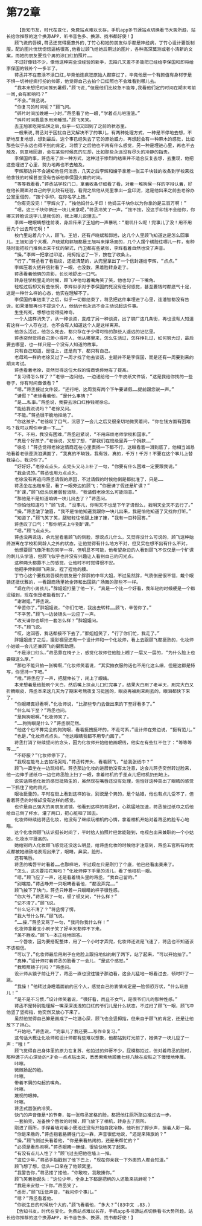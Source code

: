 # 第72章
        【告知书友，时代在变化，免费站点难以长存，手机app多书源站点切换看书大势所趋，站长给你推荐的这个换源APP，听书音色多、换源、找书都好使！】
       顾飞说的唇模,蒋丞还觉得挺意外的,丁竹心和她的朋友似乎都是神经病，丁竹心设计要饭制服，配的图片恍恍惚惚逼格很高,他看过顾飞给她后期过的图片，各种高深莫测或者小清新的文案，而她的朋友要找个男的涂口红拍照片……
       不过好像钱不少，像他这种完全没经验的新手，去拍几天差不多能把已经给李保国和即将给李保国的钱补个一多半了。
       蒋丞并不在意涂不涂口红,毕竟他连疯狂原始人都穿过了，毕竟他是一个有颜值有身材于是不惧一切神经病打扮的帅哥，他觉得自己去拍个口红照也不会难看到哪儿去。
       “我本来想把时间推到暑假，”顾飞说,“但是他们比较急不能等,我看他们定的时间在期末考前一周,会有影响吗？”
       “不会。”蒋丞说。
       “你复习的时间呢？”顾飞问。
       “碎片时间加晚睡一小时，”蒋丞看了他一眼,“学着点儿吧渣渣。”
       “碎片时间我最多用来睡觉。”顾飞笑笑。
       去王旭家吃完馅饼之后,似乎一切又回到了之前的状态里。
       一般来说,蒋丞对于困扰自己又解决不了的事儿，有两种处理方式，一种是不停地去想，不断地反复地想，想到最后，这个事已经失去了它的原始威力，再想起会有一种麻木的感觉，比如那些似乎永远也得不到的肯定，习惯了之后他也不再有什么感觉，另一种是埋进心里，再也不去触及，刻意地回避，会在某些时候真的忘却，比如那些永远没有尽头的冷静的指责。
       李保国的事，蒋丞用了后一种方式，这种过于惨烈的结束并不适合反复去想，去重现，他把这些埋进了心里，努力地再也不去触及。
       李辉那边并不会通知他任何消息，几天之后李辉和嫂子拿着一张三千块钱的收条到学校来找他拿钱的时候甚至没有告诉他李保国火葬的时间。
       “等等我看看，”蒋丞站学校门口，拿着收条仔细看了看，对着一堆狗屎一样的字辩认着，好在他长期面对自己的字比较有经验，看完之后他从兜里拿出一盒印泥，这是他出来之前去老徐办公室里借的，“按个手印，在你名字上按。”
       “你有完没完！”李辉火了，“按他妈什么手印！他妈三千块你以为你拿的是三百万啊！”
       “嗯，这三千块你俩还一块儿来拿呢，”蒋丞冷笑了一声，“按不按，没这手印钱不会给你，你哪天转脸说这字儿是我仿的，我上哪儿说理去。”
       李辉一瞪眼睛想往前凑，身后传来了王旭的一声暴吼：“磨叽什么呢！完事儿了没！用不用哥几个出去帮忙啊！”
       校门里站着几个人，顾飞，王旭，还有卢晓斌和郭旭，这几个人里顾飞知道这是怎么回事儿，王旭知道个大概，卢晓斌和郭旭都是王旭叫来撑场面的，几个人摆个横脸往哪儿一杵，有种随时能把校门推倒出来干仗的架式，门卫都有些紧张，李辉看着自然也没了声音。
       “操。”李辉一把拿过印泥，用拇指沾了一下，按在了收条上。
       “行了，”蒋丞看了看指纹，还挺清楚的，从兜里拿出了一个信封递给李辉，“点点。”
       李辉压着火搓开信封看了一眼，也没数，黑着脸转身走了。
       蒋丞看着他俩的背影，长长地舒出一口气。
       转身往学校里走的时候，顾飞冲他勾着嘴角笑了笑，他也勾了一下嘴角。
       轻松过后却又有些怅惘，李辉似乎对于李保国的死没有任何感觉，甚至要钱时都底气十足，这是一种什么样的心态，他实在理解不了。
       李保国的事结束了之后，似乎一切都结束了，蒋丞把这件事埋进了心里，连潘智都没有告诉，如果潘智再也不提这个人，他估计也永远不会主动说起这件事。
       生生死死，想想也觉得挺神奇。
       一个人这样消失了，从一种谈资，变成了另一种谈资，出了钢厂这几条街，再也没有人知道有这样一个人存在过，也不会有人知道这个人是这样离开。
       他怎么活过，他怎么死去，都只存在于少得可怜的那些人遥远的记忆里。
       蒋丞突然觉得自己渺小得吓人，他从哪里来，怎么生活过，怎样挣扎过，如何努力过，最后要去哪里，也一样只是一个没有人知道的故事。
       只有自己知道，是往上，还是向下，都只有自己。
       老母鸡一样的老徐又过了一周才找了他去谈话，主题并不是李保国，而是还有一周要到来的期末考试。
       蒋丞看着老徐，突然觉得这位大叔的情商诡异地有了提高。
       “复习得怎么样了？”老徐一边问他，一边递给他一个牛皮纸文件袋，“这是我给你找的一些卷子，你有时间做做看？”
       “嗯，”蒋丞接过文件袋，“还行吧，这周我有两个下午要请假……提前跟您说一声。”
       “请假？”老徐看着他，“是什么事情？”
       “是……私事。”蒋丞说，我要去涂口红挣钱呢徐总。
       “能给我说说吗？”老徐又问。
       “不能。”蒋丞很干脆地拒绝了。
       “你这孩子，”老徐叹了口气，沉思了一会儿之后又很亲切地微笑着问，“你在钱方面有困难吗？我可以帮你申请一下……”
       “不，不用，我没有困难，”蒋丞赶紧说，“不用麻烦老师学校和国家。”
       “真是个好孩子，”老徐说，又想了想，“那我们在班级里弄一个捐款……”
       “徐总！”蒋丞觉得老徐这情商连在心里表扬一下都不行，这眼看着一滑到底了，他相当诚恳地看着老徐差流泪满面了，“我真的不缺钱，我有钱，真的，千万！千万！不要在这个事儿上替我操心，我求你了。”
       “好好好，”老徐点点头，点完头又马上补了一句，“你要有什么困难一定要跟我说。”
       “我会说的。”蒋丞也用力点点头。
       老徐没有再追问蒋丞请假的原因，不过请假的时候他倒是都批准了，只是……
       蒋丞坐在出租车里，看了一眼旁边的顾飞：“你是请了假还是旷课？”
       “旷课，”顾飞低头玩着弱智消除，“我请假老徐怎么可能同意。”
       “那他是不是知道咱俩一块儿出去了？”蒋丞问。
       “你怕他知道吗？”顾飞说，“没事儿，你明天不也是下午才请假么，我明天全天不去行了。”
       “操，”蒋丞皱了皱眉，“我不是怕他知道我跟你一块儿出来，我是怕他知道了又找你打听。”
       “知道了，”顾飞笑了笑，腿轻轻往他腿上撞了撞，“我有一百种回答。”
       蒋丞叹了口气：“那你明天上午别旷课。”
       “嗯。”顾飞点点头。
       蒋丞没再说话，余光里看着顾飞的侧脸，想说点儿什么，又觉得没什么可说的，顾飞这种始终游离在学校和同龄人之外的状态，让他觉得有什么地方不对，但又实在想不出有什么不对。
       他想要顾飞像所有的同学一样，但明显不可能，他希望身边的人看到顾飞不仅仅是一个旷课的刺儿头学渣，但顾飞似乎也并没有兴趣让人看到自己的闪光点。
       这种两头都靠不上的感觉，让他时不时觉得很不安。
       他把手伸到顾飞背后，捏了捏他的腰。
       丁竹心这个要找男唇模的朋友是个胖胖的中年大姐，不过虽然胖，气质倒是很不错，戴个眼镜还挺优雅的，一看跟商场里抢金饰和出国跳广场舞的那些不一样。
       “现在的小男孩儿，”胖姐姐打量了他一下，“真是一个比一个好看，我年轻的时候硬是一个都没碰到，现在倒是老能看到了。”
       “谢谢姐。”蒋丞说。
       “辛苦你了，”胖姐姐说，“你们忙吧，我出去转转……顾飞，辛苦你了。”
       “不辛苦。”顾飞一边装镜头一边应了一声。
       “改天请你也帮拍一套怎么样？”胖姐姐问。
       “不。”顾飞说。
       “哎，这回答，我话都接不下去了，”胖姐姐笑了，“行了你们忙，我走了。”
       胖姐姐走了之后，摄影棚里还有一个设计师和一个化妆师，看上去跟顾飞都挺熟的，化妆师小姑娘一会儿还兼顾飞的摄影助理。
       “不是涂口红么，”蒋丞靠在椅子上，感觉化妆师往他脸上糊了一层又一层的，“为什么脸上也要糊这么厚。”
       “那也不能只拍一张嘴啊，”化妆师笑着说，“其实拍衣服的话也不用化这么细，但是这都是特写，你坚持一下吧。”
       “哦。”蒋丞应了一声，把腿伸长了，闭上了眼睛。
       本来想着是给脸刷个大白，然后嘴上抹点儿口红完事了，结果大白刷了老半天，刷完大白又折腾眼皮，蒋丞本来这几天为了期末考熬夜复习挺困的，眼皮再被刷来刷去的，眼泪都快下来了。
       “你眼睛真好看啊，”化妆师说，“比那些专门去做出来的下至好看多了。”
       “什么叫下至？”蒋丞也问。
       “是狗狗眼啊。”化妆师笑了。
       “……狗狗眼是什么？”蒋丞很茫然。
       “他这个也不算完全的狗狗眼，看着挺拽挺坏的，不走可系，”设计师在旁边说，“挺有范儿。”
       “也是，”化妆师点点头，“他这眼睛我都不用专门画了。”
       蒋丞打消了继续提问的念头，因为化妆师开始给他画眼线，他实在有些扛不住了：“等等等等……”
       “不舒服？”化妆师停下了。
       “我现在能马上去拍场哭戏，”蒋丞转开头，看着顾飞，“给我张纸巾？”
       顾飞一直坐在一边玩相机，蒋丞那边化妆的进展他没有太注意，这会儿蒋丞突然转过脸来，他一边伸手递纸巾一边往蒋丞脸上扫了一眼，拿着相机的手差点儿把相机扔到地上。
       说实话蒋丞化妆的感觉挺陌生的，虽然现在嘴唇还没有处理，但恰好这种突出了眼睛的感觉一下抓住了他的目光。
       眼妆挺重的，平时在街上看到这样的妆，别说是个男的，是个姑娘，他也有点儿受不了，但看着蒋丞的时候却没有这样的感觉。
       也许是自己强大的男朋友滤镜，他看到这样的蒋丞时，心跳猛地加速，蒋丞接过纸巾之后他给自己倒了杯水，灌了两口，把心脏咽了回去。
       化妆师继续给蒋丞化妆，他没有了继续玩相机的心情，拿着相机开始对着蒋丞的脸专心地瞄。
       这个化妆师顾飞认识挺长时间了，平时给人拍照片经常能碰到，电视台出来兼职的一个小姑娘，化妆水平挺高的。
       她给别的人化妆顾飞感觉还没这么明显，给蒋丞化妆的时候他才注意到，蒋丞五官所有的优点都被她细致地表现出来了，眼睛，鼻梁，脸形。
       还有嘴唇。
       蒋丞的嘴唇平时看着……也那样吧，不过现在只是刚打了个底，他已经看出美来了。
       “怎么，这次要拍花絮吗？”化妆师停下手里的活儿，看了他相机一眼。
       “嗯，”顾飞应了一声，还是看着镜头里的蒋丞，“我自己留的。”
       “别瞎拍，”蒋丞睁开一只眼睛看着他，“都没弄完……”
       顾飞按下了快门，蒋丞只睁着一只眼睛的样子很性感。
       “你大爷，”蒋丞骂了一句，顿了顿又问，“什么样？”
       “记不清了。”顾飞说。
       “什么记不清了？”蒋丞愣了愣。
       “我大爷什么样。”顾飞说。
       “……操，”蒋丞又骂了一句，“我问你我什么样！”
       化妆师拿着支小刷子笑了好半天都停不下来。
       “美不胜收。”顾飞一本正经地回答。
       一个唇妆，因为要搭配整体，用了一个小时才弄完，化妆师还说是飞速了，蒋丞也不知道该不该相信。
       “可以了，”化妆师最后用刷子在他脸上跟扫地似的刷了两下，站了起来，“可以开始拍了。”
       “真棒，”设计师盯着蒋丞的脸看了一会儿，“是这个感觉。”
       “我照照镜子行吗？”蒋丞问。
       设计师从镜子前让开了，蒋丞一直也没往镜子那边看，这会儿猛地一眼看过去，顿时吓了一跳。
       “我操！”他转过身瞪着面前的三个人，感觉自己的表情肯定是一脸惊恐万状，“什么玩意儿！”
       “是不是不习惯，”设计师笑着说，“很好看，而且不女气，是很爷们儿的那种性感。”
       蒋丞不是特别能理解一嘴深深浅浅的口红的爷们儿是什么状态，不过扫了顾飞一眼，顾飞冲他竖了竖拇指，他突然又放心下来了。
       虽然他觉得自己算是画成了一坨溏心屎，顾飞也会竖拇指，但来自于顾飞的肯定，还是让他放下了担心。
       “开始吧，”蒋丞说，“完事儿了我还要……写作业复习。”
       这句话大概让化妆师和设计师都有些难以想象，他都站到灯光前了，她俩才一块儿应了一声：“哦！”
       顾飞觉得自己身体里的原力在复苏，他拍过的帅哥不少，屁模都拍过，但对着蒋丞的脸时，那种源于内心深处的*才会一点点钻出来，悉悉索索地顺着七经八脉在皮肤之下慢慢地伸展。
       咔嚓。
       微微扬起的脸。
       咔嚓。
       带着不屑的勾起的嘴角。
       咔嚓。
       蔑视的眼神。
       咔嚓。
       蒋丞式嚣张的冷笑。
       快门的声音像是*的节奏，每一张蒋丞定格的脸，都把他往厕所那边推过去一步。
       一套拍完，准备换个唇妆的时候，顾飞放下了相机，转身去了厕所。
       刚进了厕所，手撑着墙对着小便池还没有开始自我冷静，他听到了脚步声，接着人影一晃。
       “你是来撸的，”蒋丞抱着胳膊往门边一靠，声音很低地说，“还是来降旗的？”
       “操，”顾飞侧过头看着他，“你是来看热闹的，还是来帮忙的？”
       “必须是看热闹啊。”蒋丞眼睛一眯缝，很愉快地笑了起来。
       “有没有点儿人性了？”顾飞过去把他往墙上一推。
       “这位少年，”蒋丞手指戳到了他下巴上，“现在你亲我一下外面的人都会知道。”
       顾飞想了想，低头一口亲在了他颈窝里。
       “我警告你，”蒋丞搂了搂他，“你敢咬，我敢揍你。”
       顾飞笑着抬起头：“这位少年，全身上下都是把柄的人还敢来挑衅呢？”
       “我是来安慰一下你。”蒋丞笑了。
       “丞哥，”顾飞压低声音，“我问你个事儿。”
       “嗯？”蒋丞看着他。
       “你说生日的时候玩个大的，”顾飞看着他，“多大？”(83中文 .83.)
       【告知书友，时代在变化，免费站点难以长存，手机app多书源站点切换看书大势所趋，站长给你推荐的这个换源APP，听书音色多、换源、找书都好使！】